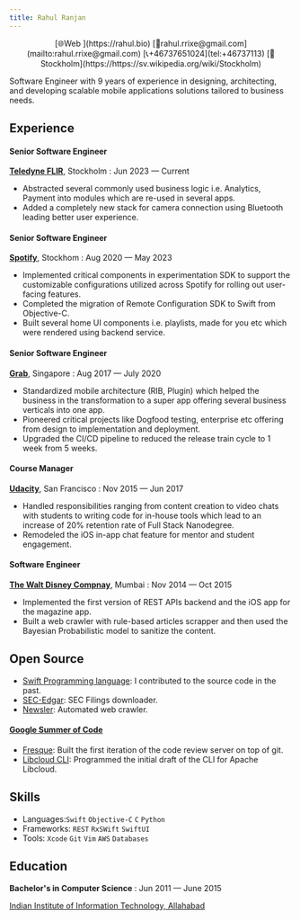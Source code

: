 ```yaml
---
title: Rahul Ranjan
---
```


<div style="text-align: center">
[🌐Web ](https://rahul.bio) [📨rahul.rrixe@gmail.com](mailto:rahul.rrixe@gmail.com) [📞+46737651024](tel:+46737113) [📍Stockholm](https://https://sv.wikipedia.org/wiki/Stockholm)
</div>

Software Engineer with 9 years of experience in designing, architecting, and developing scalable mobile applications solutions tailored to business needs.

## Experience

#### Senior Software Engineer

**[Teledyne FLIR](https://www.flir.eu)**, Stockholm
: Jun 2023 — Current

- Abstracted several commonly used business logic i.e. Analytics, Payment into modules which are re-used in several apps.
- Added a completely new stack for camera connection using Bluetooth leading better user experience.

#### Senior Software Engineer

**[Spotify](https://spotify.com)**, Stockhom
: Aug 2020 — May 2023

- Implemented critical components in experimentation SDK to support the customizable configurations utilized
across Spotify for rolling out user-facing features.
- Completed the migration of Remote Configuration SDK to Swift from Objective-C.
- Built several home UI components i.e. playlists, made for you etc which were rendered using backend service.

#### Senior Software Engineer

**[Grab](https://grab.com)**, Singapore
: Aug 2017 — July 2020

- Standardized mobile architecture (RIB, Plugin) which helped the business in the transformation to a super app offering several business verticals into one app.
- Pioneered critical projects like Dogfood testing, enterprise etc offering from design to implementation and deployment.
- Upgraded the CI/CD pipeline to reduced the release train cycle to 1 week from 5 weeks.

#### Course Manager

**[Udacity](https://udacity.com)**, San Francisco
: Nov 2015 — Jun 2017

- Handled responsibilities ranging from content creation to video chats with students to writing code for in-house tools which lead to an increase of 20% retention rate of Full Stack Nanodegree.
- Remodeled the iOS in-app chat feature for mentor and student engagement.

#### Software Engineer

**[The Walt Disney Compnay](https://thewaltdisneycompany.com)**, Mumbai
: Nov 2014 — Oct 2015

- Implemented the first version of REST APIs backend and the iOS app for the magazine app.
- Built a web crawler with rule-based articles scrapper and then used the Bayesian Probabilistic model to sanitize the content.

## Open Source

- [Swift Programming language](https://github.com/swiftlang/swift/pulls?q=mentions%3Afluffybeing+is%3Aclosed+): I contributed to the source code in the past.
- [SEC-Edgar](https://github.com/sec-edgar/sec-edgar): SEC Filings downloader.
- [Newsler](https://github.com/fluffybeing/newsler): Automated web crawler.

#### [Google Summer of Code](https://summerofcode.withgoogle.com/)
  - [Fresque](https://github.com/fedora-infra/fresque): Built the first iteration of the code review server on top of git.
  - [Libcloud CLI](https://github.com/npsolve/libcloud-cli): Programmed the initial draft of the CLI for Apache Libcloud.

## Skills

- Languages:`Swift` `Objective-C` `C` `Python`
- Frameworks: `REST` `RxSWift` `SwiftUI`
- Tools: `Xcode` `Git` `Vim` `AWS` `Databases`

## Education

**Bachelor's in Computer Science**
: Jun 2011 — June 2015

[Indian Institute of Information Technology, Allahabad](https://www.iiita.ac.in/)